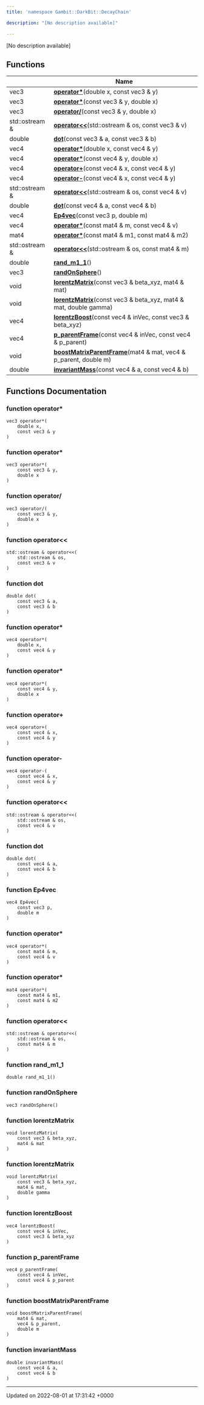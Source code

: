 ```yaml
---
title: 'namespace Gambit::DarkBit::DecayChain'

description: "[No description available]"

---
```







[No description available]

## Functions

|                | Name           |
| -------------- | -------------- |
| vec3 | **[operator*](/documentation/code/darkbit_developmentnamespaces/namespacegambit_1_1darkbit_1_1decaychain/#function-operator*)**(double x, const vec3 & y) |
| vec3 | **[operator*](/documentation/code/darkbit_developmentnamespaces/namespacegambit_1_1darkbit_1_1decaychain/#function-operator*)**(const vec3 & y, double x) |
| vec3 | **[operator/](/documentation/code/darkbit_developmentnamespaces/namespacegambit_1_1darkbit_1_1decaychain/#function-operator/)**(const vec3 & y, double x) |
| std::ostream & | **[operator<<](/documentation/code/darkbit_developmentnamespaces/namespacegambit_1_1darkbit_1_1decaychain/#function-operator<<)**(std::ostream & os, const vec3 & v) |
| double | **[dot](/documentation/code/darkbit_developmentnamespaces/namespacegambit_1_1darkbit_1_1decaychain/#function-dot)**(const vec3 & a, const vec3 & b) |
| vec4 | **[operator*](/documentation/code/darkbit_developmentnamespaces/namespacegambit_1_1darkbit_1_1decaychain/#function-operator*)**(double x, const vec4 & y) |
| vec4 | **[operator*](/documentation/code/darkbit_developmentnamespaces/namespacegambit_1_1darkbit_1_1decaychain/#function-operator*)**(const vec4 & y, double x) |
| vec4 | **[operator+](/documentation/code/darkbit_developmentnamespaces/namespacegambit_1_1darkbit_1_1decaychain/#function-operator+)**(const vec4 & x, const vec4 & y) |
| vec4 | **[operator-](/documentation/code/darkbit_developmentnamespaces/namespacegambit_1_1darkbit_1_1decaychain/#function-operator-)**(const vec4 & x, const vec4 & y) |
| std::ostream & | **[operator<<](/documentation/code/darkbit_developmentnamespaces/namespacegambit_1_1darkbit_1_1decaychain/#function-operator<<)**(std::ostream & os, const vec4 & v) |
| double | **[dot](/documentation/code/darkbit_developmentnamespaces/namespacegambit_1_1darkbit_1_1decaychain/#function-dot)**(const vec4 & a, const vec4 & b) |
| vec4 | **[Ep4vec](/documentation/code/darkbit_developmentnamespaces/namespacegambit_1_1darkbit_1_1decaychain/#function-ep4vec)**(const vec3 p, double m) |
| vec4 | **[operator*](/documentation/code/darkbit_developmentnamespaces/namespacegambit_1_1darkbit_1_1decaychain/#function-operator*)**(const mat4 & m, const vec4 & v) |
| mat4 | **[operator*](/documentation/code/darkbit_developmentnamespaces/namespacegambit_1_1darkbit_1_1decaychain/#function-operator*)**(const mat4 & m1, const mat4 & m2) |
| std::ostream & | **[operator<<](/documentation/code/darkbit_developmentnamespaces/namespacegambit_1_1darkbit_1_1decaychain/#function-operator<<)**(std::ostream & os, const mat4 & m) |
| double | **[rand_m1_1](/documentation/code/darkbit_developmentnamespaces/namespacegambit_1_1darkbit_1_1decaychain/#function-rand-m1-1)**() |
| vec3 | **[randOnSphere](/documentation/code/darkbit_developmentnamespaces/namespacegambit_1_1darkbit_1_1decaychain/#function-randonsphere)**() |
| void | **[lorentzMatrix](/documentation/code/darkbit_developmentnamespaces/namespacegambit_1_1darkbit_1_1decaychain/#function-lorentzmatrix)**(const vec3 & beta_xyz, mat4 & mat) |
| void | **[lorentzMatrix](/documentation/code/darkbit_developmentnamespaces/namespacegambit_1_1darkbit_1_1decaychain/#function-lorentzmatrix)**(const vec3 & beta_xyz, mat4 & mat, double gamma) |
| vec4 | **[lorentzBoost](/documentation/code/darkbit_developmentnamespaces/namespacegambit_1_1darkbit_1_1decaychain/#function-lorentzboost)**(const vec4 & inVec, const vec3 & beta_xyz) |
| vec4 | **[p_parentFrame](/documentation/code/darkbit_developmentnamespaces/namespacegambit_1_1darkbit_1_1decaychain/#function-p-parentframe)**(const vec4 & inVec, const vec4 & p_parent) |
| void | **[boostMatrixParentFrame](/documentation/code/darkbit_developmentnamespaces/namespacegambit_1_1darkbit_1_1decaychain/#function-boostmatrixparentframe)**(mat4 & mat, vec4 & p_parent, double m) |
| double | **[invariantMass](/documentation/code/darkbit_developmentnamespaces/namespacegambit_1_1darkbit_1_1decaychain/#function-invariantmass)**(const vec4 & a, const vec4 & b) |


## Functions Documentation

### function operator*

```
vec3 operator*(
    double x,
    const vec3 & y
)
```


### function operator*

```
vec3 operator*(
    const vec3 & y,
    double x
)
```


### function operator/

```
vec3 operator/(
    const vec3 & y,
    double x
)
```


### function operator<<

```
std::ostream & operator<<(
    std::ostream & os,
    const vec3 & v
)
```


### function dot

```
double dot(
    const vec3 & a,
    const vec3 & b
)
```


### function operator*

```
vec4 operator*(
    double x,
    const vec4 & y
)
```


### function operator*

```
vec4 operator*(
    const vec4 & y,
    double x
)
```


### function operator+

```
vec4 operator+(
    const vec4 & x,
    const vec4 & y
)
```


### function operator-

```
vec4 operator-(
    const vec4 & x,
    const vec4 & y
)
```


### function operator<<

```
std::ostream & operator<<(
    std::ostream & os,
    const vec4 & v
)
```


### function dot

```
double dot(
    const vec4 & a,
    const vec4 & b
)
```


### function Ep4vec

```
vec4 Ep4vec(
    const vec3 p,
    double m
)
```


### function operator*

```
vec4 operator*(
    const mat4 & m,
    const vec4 & v
)
```


### function operator*

```
mat4 operator*(
    const mat4 & m1,
    const mat4 & m2
)
```


### function operator<<

```
std::ostream & operator<<(
    std::ostream & os,
    const mat4 & m
)
```


### function rand_m1_1

```
double rand_m1_1()
```


### function randOnSphere

```
vec3 randOnSphere()
```


### function lorentzMatrix

```
void lorentzMatrix(
    const vec3 & beta_xyz,
    mat4 & mat
)
```


### function lorentzMatrix

```
void lorentzMatrix(
    const vec3 & beta_xyz,
    mat4 & mat,
    double gamma
)
```


### function lorentzBoost

```
vec4 lorentzBoost(
    const vec4 & inVec,
    const vec3 & beta_xyz
)
```


### function p_parentFrame

```
vec4 p_parentFrame(
    const vec4 & inVec,
    const vec4 & p_parent
)
```


### function boostMatrixParentFrame

```
void boostMatrixParentFrame(
    mat4 & mat,
    vec4 & p_parent,
    double m
)
```


### function invariantMass

```
double invariantMass(
    const vec4 & a,
    const vec4 & b
)
```






-------------------------------

Updated on 2022-08-01 at 17:31:42 +0000
